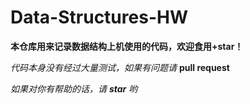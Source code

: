 # Data-Structures-HW

**本仓库用来记录数据结构上机使用的代码，欢迎食用+star！**

*代码本身没有经过大量测试，如果有问题请* **pull request**

*如果对你有帮助的话，请 ***star*** 哟*
